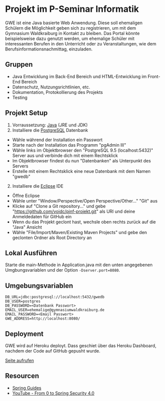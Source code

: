 # Projekt im P-Seminar Informatik

GWE ist eine Java basierte Web Anwendung.
Diese soll ehemaligen Schülern die Möglichkeit geben sich zu registrieren,
um mit dem Gymnasium Waldkraiburg in Kontakt zu bleiben.
Das Portal könnte beispielsweise dazu genutzt werden,
um ehemalige Schüler mit interessanten Berufen in den Unterricht oder zu Veranstaltungen,
wie dem Berufsinformationsnachmittag, einzuladen.

## Gruppen
- Java Entwicklung im Back-End Bereich und HTML-Entwicklung im Front-End Bereich
- Datenschutz, Nutzungsrichtlinien, etc.
- Dokumentation, Protokollierung des Projekts
- Testing

## Projekt Setup
1. Vorraussetzung: [Java](http://www.oracle.com/technetwork/java/javase/downloads/index.html) (JRE und JDK)
3. Installiere die [PostgreSQL](http://www.enterprisedb.com/products-services-training/pgdownload#windows) Datenbank
  - Wähle während der Installation ein Passwort
  - Starte nach der Installation das Programm "pgAdmin III"
  - Wähle links im Objektbrowser den "PostgreSQL 9.5 (localhost:5432)" Server aus und verbinde dich mit einem Rechtsklick
  - Im Objektbrowser findest du nun "Datenbanken" als Unterpunkt des Servers
  - Erstelle mit einem Rechtsklick eine neue Datenbank mit dem Namen "gwedb"
2. Installiere die [Eclipse](https://www.eclipse.org/downloads/) IDE
  - Öffne Eclipse
  - Wähle unter "Window/Perspective/Open Perspective/Other..." "Git" aus
  - Klicke auf "Clone a Git repository..." und gebe "https://github.com/voidc/pinf-projekt.git" als URI und deine Anmeldedaten für GitHub ein
  - Wenn du das Projekt geclont hast, wechsle oben rechts zurück auf die "Java" Ansicht
  - Wähle "File/Import/Maven/Existing Maven Projects" und gebe den geclonten Ordner als Root Directory an

## Lokal Ausführen
Starte die main-Methode in Application.java
mit den unten angegebenen Umgbungsvariablen und der Option `-Dserver.port=8080`.

## Umgebungsvariablen
    DB_URL=jdbc:postgresql://localhost:5432/gwedb
    DB_USER=postgres
    DB_PASSWORD=<Datenbank Passwort>
    EMAIL_USER=ehemalige@gymnasiumwaldkraiburg.de
    EMAIL_PASSWORD=<Email Passwort>
    GWE_ADDRESS=http://localhost:8080/

## Deployment
GWE wird auf Heroku deployt. Dass geschiet über das Heroku Dashboard, nachdem der Code auf GitHub gepusht wurde.

[Seite aufrufen](https://gymwkb-gwe.herokuapp.com/)

## Resourcen
- [Spring Guides](https://spring.io/guides)
- [YouTube - From 0 to Spring Security 4.0](https://www.youtube.com/watch?v=TjlDbIIJBi8)
